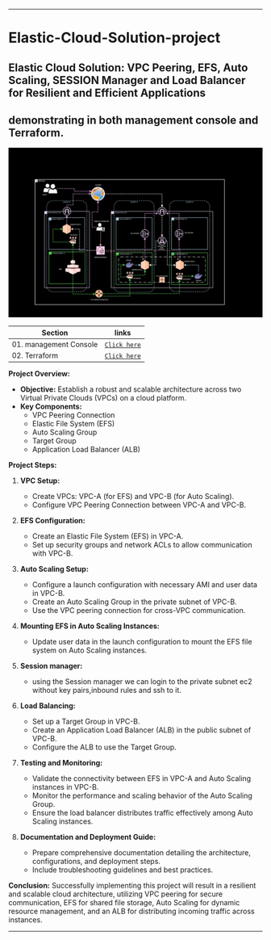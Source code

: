 ----

# Elastic-Cloud-Solution-project

## Elastic Cloud Solution: VPC Peering, EFS, Auto Scaling, SESSION Manager and Load Balancer for Resilient and Efficient Applications
## demonstrating in both management console and Terraform.
![DIAGRAM](https://github.com/yuva19102003/Elastic-Cloud-Solution-project/blob/master/ELASTIC-CLOUD-SOLUTION.drawio.svg)

| Section | links |
| --- | --- |
| 01. management Console | [`Click here`](https://github.com/yuva19102003/Elastic-Cloud-Solution-project/tree/master/management%20console) |
| 02. Terraform | [`Click here`](https://github.com/yuva19102003/Elastic-Cloud-Solution-project/tree/master/Terraform) |



**Project Overview:**
- **Objective:** Establish a robust and scalable architecture across two Virtual Private Clouds (VPCs) on a cloud platform.
- **Key Components:**
  - VPC Peering Connection
  - Elastic File System (EFS)
  - Auto Scaling Group
  - Target Group
  - Application Load Balancer (ALB)

**Project Steps:**
1. **VPC Setup:**
   - Create VPCs: VPC-A (for EFS) and VPC-B (for Auto Scaling).
   - Configure VPC Peering Connection between VPC-A and VPC-B.

2. **EFS Configuration:**
   - Create an Elastic File System (EFS) in VPC-A.
   - Set up security groups and network ACLs to allow communication with VPC-B.

3. **Auto Scaling Setup:**
   - Configure a launch configuration with necessary AMI and user data in VPC-B.
   - Create an Auto Scaling Group in the private subnet of VPC-B.
   - Use the VPC peering connection for cross-VPC communication.

4. **Mounting EFS in Auto Scaling Instances:**
   - Update user data in the launch configuration to mount the EFS file system on Auto Scaling instances.

5. **Session manager:**
   - using the Session manager we can login to the private subnet ec2 without key pairs,inbound rules and ssh to it.

6. **Load Balancing:**
   - Set up a Target Group in VPC-B.
   - Create an Application Load Balancer (ALB) in the public subnet of VPC-B.
   - Configure the ALB to use the Target Group.

7. **Testing and Monitoring:**
   - Validate the connectivity between EFS in VPC-A and Auto Scaling instances in VPC-B.
   - Monitor the performance and scaling behavior of the Auto Scaling Group.
   - Ensure the load balancer distributes traffic effectively among Auto Scaling instances.

8. **Documentation and Deployment Guide:**
   - Prepare comprehensive documentation detailing the architecture, configurations, and deployment steps.
   - Include troubleshooting guidelines and best practices.

**Conclusion:**
Successfully implementing this project will result in a resilient and scalable cloud architecture, utilizing VPC peering for secure communication, EFS for shared file storage, Auto Scaling for dynamic resource management, and an ALB for distributing incoming traffic across instances.

----
